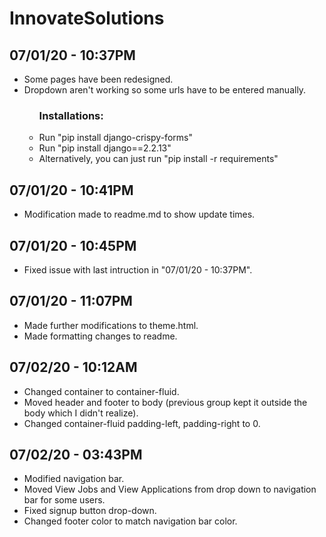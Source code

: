 # InnovateSolutions

<h2>07/01/20 - 10:37PM</h2>
<ul>
	<li>Some pages have been redesigned.</li>
	<li>Dropdown aren't working so some urls have to be entered manually.</li>
	<ul>
		<h3>Installations:</h3>
		<li>Run "pip install django-crispy-forms"</li>
		<li>Run "pip install django==2.2.13"</li>
		<li>Alternatively, you can just run "pip install -r requirements"</li>
	</ul>
</ul>

<h2>07/01/20 - 10:41PM</h2>
<ul>
	<li>Modification made to readme.md to show update times.</li>
</ul>

<h2>07/01/20 - 10:45PM</h2>
<ul>
	<li>Fixed issue with last intruction in "07/01/20 - 10:37PM".</li>
</ul>

<h2>07/01/20 - 11:07PM</h2>
<ul>
	<li>Made further modifications to theme.html.</li>
	<li>Made formatting changes to readme.</li>
</ul>

<h2>07/02/20 - 10:12AM</h2>
<ul>
	<li>Changed container to container-fluid.</li>
	<li>Moved header and footer to body (previous group kept it outside the body which I didn't realize).</li>
	<li>Changed container-fluid padding-left, padding-right to 0.</li>
</ul>

<h2>07/02/20 - 03:43PM</h2>
<ul>
	<li>Modified navigation bar.</li>
	<li>Moved View Jobs and View Applications from drop down to navigation bar for some users.</li>
	<li>Fixed signup button drop-down.</li>
	<li>Changed footer color to match navigation bar color.</li>
</ul>
